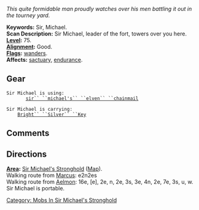 *This quite formidable man proudly watches over his men battling it out
in the tourney yard.*

**Keywords:** Sir, Michael.  
**Scan Description:** Sir Michael, leader of the fort, towers over you
here.  
**[Level](Level "wikilink"):** 75.  
**[Alignment](Alignment "wikilink"):** Good.  
**[Flags](:Category:_Mob_Types "wikilink"):**
[wanders](Wandering_Mobs "wikilink").  
**Affects:** [sactuary](Sanctuary "wikilink"),
[endurance](Endurance "wikilink").  

## Gear

`Sir Michael is using:`  
`    `<worn about body>`   `[`sir`` ``michael's`` ``elven`` ``chainmail`](Sir_Michael's_Elven_Chainmail "wikilink")

`Sir Michael is carrying:`  
`    `[`Bright`` ``Silver`` ``Key`](a_bright_silver_key "wikilink")

## Comments

## Directions

**[Area](:Category:_Areas "wikilink"):** [Sir Michael's
Stronghold](:Category:_Sir_Michael's_Stronghold "wikilink")
([Map](Sir_Michael's_Stronghold_Map "wikilink")).  
Walking route from [Marcus](Marcus "wikilink"): e2n2es  
Walking route from [Aelmon](Aelmon "wikilink"): 16e, \[e\], 2e, n, 2e,
3s, 3e, 4n, 2e, 7e, 3s, u, w.  
Sir Michael is portable.  

[Category: Mobs In Sir Michael's
Stronghold](Category:_Mobs_In_Sir_Michael's_Stronghold "wikilink")
